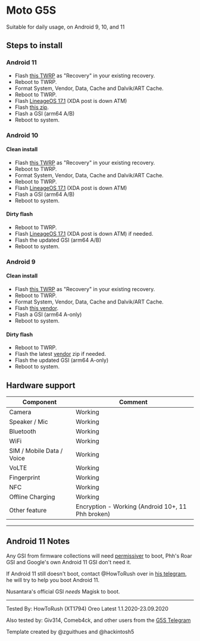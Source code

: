 # Moto G5S

Suitable for daily usage, on Android 9, 10, and 11

## Steps to install

### Android 11
* Flash [this TWRP](https://twrp.me/motorola/motorolamotog5s.html) as "Recovery" in your existing recovery.
* Reboot to TWRP.
* Format System, Vendor, Data, Cache and Dalvik/ART Cache.
* Reboot to TWRP.
* Flash [LineageOS 17.1](https://t.me/motog5s) (XDA post is down ATM)
* Flash [this zip](https://zackptg5.com/android.php#disverfe).
* Flash a GSI (arm64 A/B)
* Reboot to system.



### Android 10

#### Clean install
* Flash [this TWRP](https://twrp.me/motorola/motorolamotog5s.html) as "Recovery" in your existing recovery.
* Reboot to TWRP.
* Format System, Vendor, Data, Cache and Dalvik/ART Cache.
* Reboot to TWRP.
* Flash [LineageOS 17.1](https://t.me/motog5s) (XDA post is down ATM)
* Flash a GSI (arm64 A/B)
* Reboot to system.

#### Dirty flash
* Reboot to TWRP.
* Flash [LineageOS 17.1](https://t.me/motog5s) (XDA post is down ATM) if needed.
* Flash the updated GSI (arm64 A/B)
* Reboot to system.

### Android 9

#### Clean install
* Flash [this TWRP](https://twrp.me/motorola/motorolamotog5s.html) as "Recovery" in your existing recovery.
* Reboot to TWRP.
* Format System, Vendor, Data, Cache and Dalvik/ART Cache.
* Flash [this vendor](https://t.me/MotoXProject/448).
* Flash a GSI (arm64 A-only)
* Reboot to system.

#### Dirty flash
* Reboot to TWRP.
* Flash the latest [vendor](https://t.me/MotoXProject/448) zip if needed.
* Flash the updated GSI (arm64 A-only)
* Reboot to system.


## Hardware support

| Component                 |      Comment                                              |
|---------------------------|-----------------------------------------------------------|
| Camera                    | Working                      |
| Speaker / Mic             | Working                                                   |
| Bluetooth                 | Working                                                   |
| WiFi                      | Working                                                   |
| SIM / Mobile Data / Voice | Working                                                   |
| VoLTE                     | Working                                                   |
| Fingerprint               | Working                                                   |
| NFC                       | Working                                                   |
| Offline Charging          | Working                                                   |
| Other feature             | Encryption - Working (Android 10+, 11 Phh broken)                |

---

## Android 11 Notes
Any GSI from firmware collections will need [permissiver](https://androidfilehost.com/?fid=6006931924117940902) to boot, Phh's Roar GSI and Google's own Android 11 GSI don't need it.

If Android 11 still doesn't boot, contact @HowToRush over in [his telegram](t.me/howtorush), he will try to help you boot Android 11. 

Nusantara's official GSI _needs_ Magisk to boot.

---

Tested By: HowToRush (XT1794) Oreo Latest  1.1.2020-23.09.2020

Also tested by: Giv314, Comeb4ck, and other users from the [G5S Telegram](https://t.me/motog5schat)

Template created by @zguithues and @hackintosh5